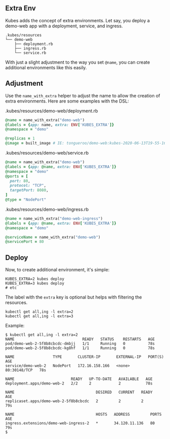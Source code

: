 ## Extra Env

Kubes adds the concept of extra environments.  Let say, you deploy a demo-web app with a deployment, service, and ingress.

    .kubes/resources
    └── demo-web
        ├── deployment.rb
        ├── ingress.rb
        └── service.rb

With just a slight adjustment to the way you set `@name`, you can create additional environments like this easily.

## Adjustment

Use the `name_with_extra` helper to adjust the name to allow the creation of extra environments. Here are some examples with the DSL:

.kubes/resources/demo-web/deployment.rb

```ruby
@name = name_with_extra("demo-web")
@labels = {app: name, extra: ENV['KUBES_EXTRA']}
@namespace = "demo"

@replicas = 1
@image = built_image # IE: tongueroo/demo-web:kubes-2020-06-13T19-55-16-43afc6e
```

.kubes/resources/demo-web/service.rb

```ruby
@name = name_with_extra("demo-web")
@labels = {app: @name, extra: ENV['KUBES_EXTRA']}
@namespace = "demo"
@ports = [
  port: 80,
  protocol: "TCP",
  targetPort: 8080,
]
@type = "NodePort"
```

.kubes/resources/demo-web/ingress.rb

```ruby
@name = name_with_extra("demo-web-ingress")
@labels = {app: @name, extra: ENV['KUBES_EXTRA']}
@namespace = "demo"

@serviceName = name_with_extra("demo-web")
@servicePort = 80
```

## Deploy

Now, to create additional environment, it's simple:

    KUBES_EXTRA=2 kubes deploy
    KUBES_EXTRA=3 kubes deploy
    # etc

The label with the `extra` key is optional but helps with filtering the resources.

    kubectl get all,ing -l extra=2
    kubectl get all,ing -l extra=3

Example:

    $ kubectl get all,ing -l extra=2
    NAME                              READY   STATUS    RESTARTS   AGE
    pod/demo-web-2-5f8b8cbcdc-dmbjj   1/1     Running   0          78s
    pod/demo-web-2-5f8b8cbcdc-kg8hf   1/1     Running   0          78s

    NAME                 TYPE       CLUSTER-IP       EXTERNAL-IP   PORT(S)        AGE
    service/demo-web-2   NodePort   172.16.158.166   <none>        80:30148/TCP   78s

    NAME                         READY   UP-TO-DATE   AVAILABLE   AGE
    deployment.apps/demo-web-2   2/2     2            2           78s

    NAME                                    DESIRED   CURRENT   READY   AGE
    replicaset.apps/demo-web-2-5f8b8cbcdc   2         2         2       79s

    NAME                                    HOSTS   ADDRESS         PORTS   AGE
    ingress.extensions/demo-web-ingress-2   *       34.120.11.136   80      79s
    $
